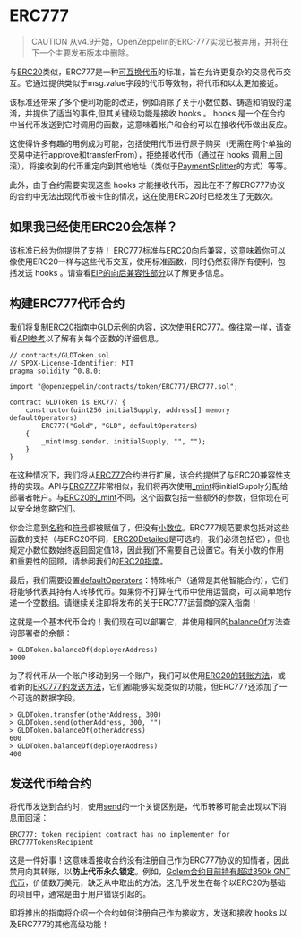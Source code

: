 # ERC777
> CAUTION
从v4.9开始，OpenZeppelin的ERC-777实现已被弃用，并将在下一个主要发布版本中删除。

与[ERC20](./ERC20/ERC20.md)类似，ERC777是一种[可互换代币](./Tokens.md#不同类型的代币)的标准，旨在允许更复杂的交易代币交互。它通过提供类似于msg.value字段的代币等效物，将代币和以太更加接近。

该标准还带来了多个便利功能的改进，例如消除了关于小数位数、铸造和销毁的混淆，并提供了适当的事件,但其关键级功能是接收 hooks 。 hooks 是一个在合约中当代币发送到它时调用的函数，这意味着帐户和合约可以在接收代币做出反应。

这使得许多有趣的用例成为可能，包括使用代币进行原子购买（无需在两个单独的交易中进行approve和transferFrom），拒绝接收代币（通过在 hooks 调用上回滚），将接收到的代币重定向到其他地址（类似于[PaymentSplitter](#发送代币给合约)的方式）等等。

此外，由于合约需要实现这些 hooks 才能接收代币，因此在不了解ERC777协议的合约中无法出现代币被卡住的情况，这在使用ERC20时已经发生了无数次。

## 如果我已经使用ERC20会怎样？
该标准已经为你提供了支持！ ERC777标准与ERC20向后兼容，这意味着你可以像使用ERC20一样与这些代币交互，使用标准函数，同时仍然获得所有便利，包括发送 hooks 。请查看[EIP的向后兼容性部分](https://eips.ethereum.org/EIPS/eip-777#backward-compatibility)以了解更多信息。

## 构建ERC777代币合约
我们将复制[ERC20指南](./ERC20/ERC20.md#构建erc20代币合约)中GLD示例的内容，这次使用ERC777。像往常一样，请查看[API参考](../API/ERC777.md)以了解有关每个函数的详细信息。
```
// contracts/GLDToken.sol
// SPDX-License-Identifier: MIT
pragma solidity ^0.8.0;

import "@openzeppelin/contracts/token/ERC777/ERC777.sol";

contract GLDToken is ERC777 {
    constructor(uint256 initialSupply, address[] memory defaultOperators)
        ERC777("Gold", "GLD", defaultOperators)
    {
        _mint(msg.sender, initialSupply, "", "");
    }
}
```

在这种情况下，我们将从[ERC777](../API/ERC777.md#erc777)合约进行扩展，该合约提供了与ERC20兼容性支持的实现。API与[ERC777](../API/ERC777.md)非常相似，我们将再次使用[_mint](../API/ERC777.md#_mintaddress-account-uint256-amount-bytes-userdata-bytes-operatordata)将initialSupply分配给部署者帐户。与[ERC20的_mint](../API/ERC20.md#_mintaddress-account-uint256-amount)不同，这个函数包括一些额外的参数，但你现在可以安全地忽略它们。

你会注意到[名称](../API/ERC777.md#name-→-string)和[符号](../API/ERC777.md#symbol-→-string)都被赋值了，但没有[小数位](../API/ERC777.md#decimals-→-uint8)。ERC777规范要求包括对这些函数的支持（与ERC20不同，[ERC20Detailed](../API/ERC20.md)是可选的，我们必须包括它），但也规定小数位数始终返回固定值18，因此我们不需要自己设置它。有关小数的作用和重要性的回顾，请参阅我们的[ERC20指南](./ERC20/ERC20.md#关于小数点)。

最后，我们需要设置[defaultOperators](../API/ERC777.md#defaultoperators-→-address)：特殊帐户（通常是其他智能合约），它们将能够代表其持有人转移代币。如果你不打算在代币中使用运营商，可以简单地传递一个空数组。请继续关注即将发布的关于ERC777运营商的深入指南！

这就是一个基本代币合约！我们现在可以部署它，并使用相同的[balanceOf](../API/ERC20.md#balanceofaddress-account-→-uint256)方法查询部署者的余额：
```
> GLDToken.balanceOf(deployerAddress)
1000
```

为了将代币从一个账户移动到另一个账户，我们可以使用[ERC20的转账方法](../API/ERC777.md#transferaddress-recipient-uint256-amount-→-bool)，或者新的[ERC777的发送方法](../API/ERC777.md#sendaddress-recipient-uint256-amount-bytes-data)，它们都能够实现类似的功能，但ERC777还添加了一个可选的数据字段。
```
> GLDToken.transfer(otherAddress, 300)
> GLDToken.send(otherAddress, 300, "")
> GLDToken.balanceOf(otherAddress)
600
> GLDToken.balanceOf(deployerAddress)
400
```

## 发送代币给合约
将代币发送到合约时，使用[send](../API/ERC777.md#sendaddress-recipient-uint256-amount-bytes-data)的一个关键区别是，代币转移可能会出现以下消息而回滚：
```
ERC777: token recipient contract has no implementer for ERC777TokensRecipient
```

这是一件好事！这意味着接收合约没有注册自己作为ERC777协议的知情者，因此禁用向其转账，以**防止代币永久锁定**。例如，[Golem合约目前持有超过350k GNT代币](https://etherscan.io/token/0xa74476443119A942dE498590Fe1f2454d7D4aC0d?a=0xa74476443119A942dE498590Fe1f2454d7D4aC0d)，价值数万美元，缺乏从中取出的方法。这几乎发生在每个以ERC20为基础的项目中，通常是由于用户错误引起的。

即将推出的指南将介绍一个合约如何注册自己作为接收方，发送和接收 hooks 以及ERC777的其他高级功能！